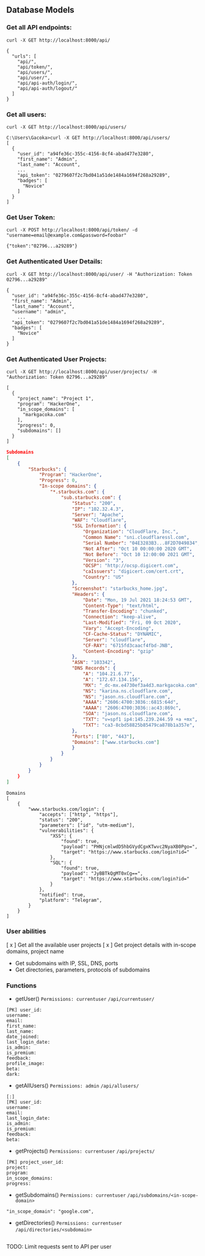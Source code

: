 ## Database Models
### Get all API endpoints:
```
curl -X GET http://localhost:8000/api/

{
  "urls": [
    "api/",
    "api/token/",
    "api/users/",
    "api/user/",
    "api/api-auth/login/",
    "api/api-auth/logout/"
  ]
}
```

### Get all users:
```
curl -X GET http://localhost:8000/api/users/

C:\Users\Gacoka>curl -X GET http://localhost:8000/api/users/
[
  {
    "user_id": "a94fe36c-355c-4156-8cf4-abad477e3280",
    "first_name": "Admin",
    "last_name": "Account",
	...
    "api_token": "0279607f2c7bd041a51de1484a1694f268a29289",
    "badges": [
      "Novice"
    ]
  }
]
```

### Get User Token:
```
curl -X POST http://localhost:8000/api/token/ -d "username=email@example.com&password=foobar"

{"token":"02796...a29289"}
```

### Get Authenticated User Details:
```
curl -X GET http://localhost:8000/api/user/ -H "Authorization: Token 02796...a29289"

{
  "user_id": "a94fe36c-355c-4156-8cf4-abad477e3280",
  "first_name": "Admin",
  "last_name": "Account",
  "username": "admin",
	...
  "api_token": "0279607f2c7bd041a51de1484a1694f268a29289",
  "badges": [
    "Novice"
  ]
}
```

### Get Authenticated User Projects:
```
curl -X GET http://localhost:8000/api/user/projects/ -H "Authorization: Token 02796...a29289"

[
  {
    "project_name": "Project 1",
    "program": "HackerOne",
    "in_scope_domains": [
      "markgacoka.com"
    ],
    "progress": 0,
    "subdomains": []
  }
]

```


```json
Subdomains
[
	{
		"Starbucks": {
			"Program": "HackerOne",
			"Progress": 0,
			"In-scope domains": {
				"*.starbucks.com": {
					"sub.starbucks.com": {
						"Status": "200",
						"IP": "102.32.4.3",
						"Server": "Apache",
						"WAF": "Cloudflare",
						"SSL Information": {
							"Organization": "CloudFlare, Inc.",
							"Common Name": "sni.cloudflaressl.com",
							"Serial Number": "04E3283B3...8F2D7049834",
							"Not After": "Oct 10 00:00:00 2020 GMT",
							"Not Before": "Oct 10 12:00:00 2021 GMT",
							"Version": "3",
							"OCSP": "http://ocsp.digicert.com",
							"caIssuers": "digicert.com/cert.crt",
							"Country": "US"
						},
						"Screenshot": "starbucks_home.jpg",
						"Headers": {
							"Date": "Mon, 19 Jul 2021 18:24:53 GMT",
							"Content-Type": "text/html",
							"Transfer-Encoding": "chunked",
							"Connection": "keep-alive",
							"Last-Modified": "Fri, 09 Oct 2020",
							"Vary": "Accept-Encoding",
							"CF-Cache-Status": "DYNAMIC",
							"Server": "cloudflare",
							"CF-RAY": "6715fd3caacf4fbd-JNB",
							"Content-Encoding": "gzip"
						},
						"ASN": "103342",
						"DNS Records": {
							"A": "104.21.6.77",
							"A": "172.67.134.156",
							"MX": "_dc-mx.e4730ef3a4d3.markgacoka.com",
							"NS": "karina.ns.cloudflare.com",
							"NS": "jason.ns.cloudflare.com",
							"AAAA": "2606:4700:3036::6815:64d",
							"AAAA": "2606:4700:3036::ac43:869c",
							"SOA": "jason.ns.cloudflare.com",
							"TXT": "v=spf1 ip4:145.239.244.59 +a +mx",
							"TXT": "ca3-8cbd58825b85479ca878b1a357e",
						},
						"Ports": ["80", "443"],
						"Domains": ["www.starbucks.com"] 
						}
					}
				}
			}
		} 
	}
]
```

```
Domains
[
	{
		"www.starbucks.com/login": {
			"accepts": ["http", "https"],
			"status": "200",
			"parameters": ["id", "utm-medium"],
			"vulnerabilities": {
				"XSS": {
					"found": true,
					"payload": "PHNjcmlwdD5hbGVydCgxKTwvc2NyaXB0Pgo=",
					"target": "https://www.starbucks.com/login?id="
				},
				"SQL": {
					"found": true,
					"payload": "JyBBTkQgMT0xCg==",
					"target": "https://www.starbucks.com/login?id="
				}
			},
			"notified": true,
			"platform": "Telegram",
		}		
	}
]
```

### User abilities
[ x ] Get all the available user projects
[ x ] Get project details with in-scope domains, project name
- Get subdomains with IP, SSL, DNS, ports
- Get directories, parameters, protocols of subdomains


### Functions
- getUser()
`Permissions: currentuser`
`/api/currentuser/`
```
[PK] user_id:
username:
email:
first_name:
last_name:
date_joined:
last_login_date:
is_admin:
is_premium:
feedback:
profile_image:
beta:
dark:
```

- getAllUsers()
`Permissions: admin`
`/api/allusers/`
```
[:]
[PK] user_id: 
username:
email:
last_login_date:
is_admin:
is_premium:
feedback:
beta:
```

- getProjects()
`Permissions: currentuser`
`/api/projects/`
```
[PK] project_user_id:
project:
program:
in_scope_domains:
progress:
```

- getSubdomains()
`Permissions: currentuser`
`/api/subdomains/<in-scope-domain>`
```
"in_scope_domain": "google.com",

```

- getDirectories()
`Permissions: currentuser`
`/api/directories/<subdomain>`
```
```

TODO: Limit requests sent to API per user